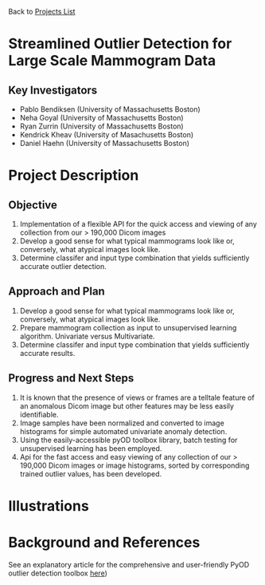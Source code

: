 Back to [Projects List](../../README.md#ProjectsList)

# Streamlined Outlier Detection for Large Scale Mammogram Data

## Key Investigators

- Pablo Bendiksen (University of Massachusetts Boston)
- Neha Goyal (University of Massachusetts Boston)
- Ryan Zurrin (University of Massachusetts Boston)
- Kendrick Kheav (University of Masachusetts Boston)
- Daniel Haehn (University of Massachusetts Boston)

# Project Description


## Objective

1. Implementation of a flexible API for the quick access and viewing of any collection from our > 190,000 Dicom images 
1. Develop a good sense for what typical mammograms look like or, conversely, what atypical images look like.
1. Determine classifer and input type combination that yields sufficiently accurate outlier detection. 

## Approach and Plan

1. Develop a good sense for what typical mammograms look like or, conversely, what atypical images look like.
1. Prepare mammogram collection as input to unsupervised learning algorithm. Univariate versus Multivariate.
1. Determine classifer and input type combination that yields sufficiently accurate results. 

## Progress and Next Steps


1. It is known that the presence of views or frames are a telltale feature of an anomalous Dicom image but other features may be less easily identifiable.
1. Image samples have been normalized and converted to image histograms for simple automated univariate anomaly detection.
1. Using the easily-accessible pyOD toolbox library, batch testing for unsupervised learning has been employed.
1. Api for the fast access and easy viewing of any collection of our > 190,000 Dicom images or image histograms, sorted by corresponding trained outlier values, has been developed.

# Illustrations


# Background and References
See an explanatory article for the comprehensive and user-friendly PyOD outlier detection toolbox [here](https://www.jmlr.org/papers/volume20/19-011/19-011.pdf?ref=https://githubhelp.com))  
